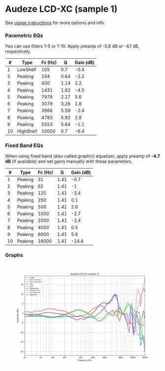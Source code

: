 # Audeze LCD-XC (sample 1)
See [usage instructions](https://github.com/jaakkopasanen/AutoEq#usage) for more options and info.

### Parametric EQs
You can use filters 1-5 or 1-10. Apply preamp of -5.6 dB or -4.1 dB, respectively.

|   # | Type      |   Fc (Hz) |    Q |   Gain (dB) |
|-----|-----------|-----------|------|-------------|
|   1 | LowShelf  |       105 | 0.7  |        -0.4 |
|   2 | Peaking   |       104 | 0.64 |        -2.2 |
|   3 | Peaking   |       430 | 1.14 |         2.2 |
|   4 | Peaking   |      1431 | 1.62 |        -4.5 |
|   5 | Peaking   |      7978 | 2.17 |         5.6 |
|   6 | Peaking   |      3079 | 3.26 |         1.8 |
|   7 | Peaking   |      3966 | 5.59 |        -2.4 |
|   8 | Peaking   |      4783 | 5.92 |         2.9 |
|   9 | Peaking   |      5553 | 5.64 |        -1.1 |
|  10 | HighShelf |     10000 | 0.7  |        -6.4 |

### Fixed Band EQs
When using fixed band (also called graphic) equalizer, apply preamp of **-4.7 dB** (if available) and set gains manually with these parameters.

|   # | Type    |   Fc (Hz) |    Q |   Gain (dB) |
|-----|---------|-----------|------|-------------|
|   1 | Peaking |        31 | 1.41 |        -0.7 |
|   2 | Peaking |        62 | 1.41 |        -1   |
|   3 | Peaking |       125 | 1.41 |        -2.4 |
|   4 | Peaking |       250 | 1.41 |         0.1 |
|   5 | Peaking |       500 | 1.41 |         2.6 |
|   6 | Peaking |      1000 | 1.41 |        -2.7 |
|   7 | Peaking |      2000 | 1.41 |        -2.4 |
|   8 | Peaking |      4000 | 1.41 |         0.5 |
|   9 | Peaking |      8000 | 1.41 |         5.6 |
|  10 | Peaking |     16000 | 1.41 |       -14.4 |

### Graphs
![](./Audeze%20LCD-XC%20(sample%201).png)
